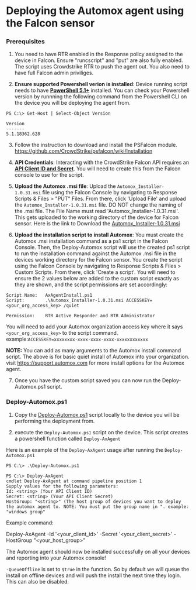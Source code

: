 # Deploying the Automox agent using the Falcon sensor

### Prerequisites
1. You need to have RTR enabled in the Response policy assigned to the device in Falcon. Ensure "runcscript" and "put" are also fully enabled. The script uses Crowdstrike RTR to push the agent out. You also need to have full Falcon admin priviliges. 

2.  **Ensure supported Powershell verion is installed**: Device running script needs to have **[PowerShell 5.1+](https://github.com/PowerShell/PowerShell#get-powershell)** installed. You can check your Powershell version by runnning the following command from the Powershell CLI on the device you will be deploying the agent from.

```
PS C:\> Get-Host | Select-Object Version

Version      
-------      
5.1.18362.628
```

3. Follow the instruction to download and install the PSFalcon module. https://github.com/CrowdStrike/psfalcon/wiki/Installation



4. **API Credentials**: Interacting with the CrowdStrike Falcon API requires an **[API Client ID and Secret](https://falcon.crowdstrike.com/support/api-clients-and-keys)**. You will need to create this from the Falcon console to use for the script. 
    

5. **Upload the Automox .msi file**: Upload the ```Automox_Installer-1.0.31.msi``` file using the Falcon Console by navigating to Response Scripts & Files > "PUT" Files. From there, click 'Upload File' and upload the  ```Automox_Installer-1.0.31.msi``` file. DO NOT change the naming of the .msi file. The File Name must read 'Automox_Installer-1.0.31.msi'. This gets uploaded to the working directory of the device for Falcon sensor.  Here is the link to Download the [Automox_Installer-1.0.31.msi](https://console.automox.com/Automox_Installer-1.0.31.msi)

6.  **Upload the installation script to install Automox**: You must create the Automox .msi installation command as a ps1 script in the Falcon Console. Then, the Deploy-Automox script will use the created ps1 script to run the installation command against the Automox .msi file in the devices working directory for the Falcon sensor. You create the script using the Falcon Console by navigating to Response Scripts & Files > Custom Scripts. From there, click 'Create a script'. You will need to ensure the 2 values below are added to the custom script exactly as they are shown, and the script permissions are set accordingly:
```
Script Name:   AxAgentInstall.ps1
Script:        .\Automox_Installer-1.0.31.msi ACCESSKEY=<your_org_access_key> /quiet

Permission:    RTR Active Responder and RTR Administrator
````
 You will need to add your Automox organization access key where it says ```<your_org_access_key>``` to the script command. 
 example:```ACCESSKEY=xxxxxxxx-xxxx-xxxx-xxxx-xxxxxxxxxxxx```

**NOTE:** You can add as many arguments to the Automox install command script. The above is for basic quiet install of Automox into your organization. visit https://support.automox.com for more install options for the Automox agent.

7. Once you have the custom script saved you can now run the Deploy-Automox.ps1 script.


### Deploy-Automox.ps1 

1. Copy the [Deploy-Automox.ps1](https://github.com/shakeybonesz/crowdstrike/blob/master/Deploy-Automox.ps1) script locally to the device you will be performing the deployment from. 

2. execute the ```Deploy-Automox.ps1``` script on the device. This script creates a powershell function called ```Deploy-AxAgent```

Here is an example of the ```Deploy-AxAgent``` usage after running the ```Deploy-Automox.ps1```

```
PS C:\> .\Deploy-Automox.ps1

PS C:\> Deploy-AxAgent
cmdlet Deploy-AxAgent at command pipeline position 1
Supply values for the following parameters:
Id: <string> (Your API Client ID)
Secret: <string> (Your API Client Secret) 
HostGroup: "<string>" (The host group of devices you want to deploy the automox agent to. NOTE: You must put the group name in ". example: "windows group"
```


Example command:

Deploy-AxAgent -Id '<your_client_id>' -Secret '<your_client_secret>' -HostGroup "<your_host_group>" 



The Automox agent should now be installed successfully on all your devices and reporting into your Automox console!

`-QueueOffline` is set to `$true` in the function. So by default we will queue the install on offline devices and will push the install the next time they login. This can also be disabled.


